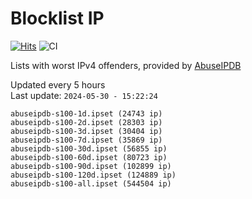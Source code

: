 # Blocklist IP

[![Hits](https://hits.seeyoufarm.com/api/count/incr/badge.svg?url=https%3A%2F%2Fgithub.com%2Fborestad%2Fblocklist-ip%2F&count_bg=%2379C83D&title_bg=%23555555&icon=&icon_color=%23E7E7E7&title=hits&edge_flat=false)](https://hits.seeyoufarm.com)  ![CI](https://img.shields.io/github/workflow/status/borestad/blocklist-ip/CI?style=flat-square)

Lists with worst IPv4 offenders, provided by [AbuseIPDB](https://www.abuseipdb.com/)

<!-- FOOTER-PLACEHOLDER -->
Updated every 5 hours<br>
Last update: `2024-05-30 - 15:22:24`
```
abuseipdb-s100-1d.ipset (24743 ip)
abuseipdb-s100-2d.ipset (28303 ip)
abuseipdb-s100-3d.ipset (30404 ip)
abuseipdb-s100-7d.ipset (35869 ip)
abuseipdb-s100-30d.ipset (56855 ip)
abuseipdb-s100-60d.ipset (80723 ip)
abuseipdb-s100-90d.ipset (102899 ip)
abuseipdb-s100-120d.ipset (124889 ip)
abuseipdb-s100-all.ipset (544504 ip)
```
